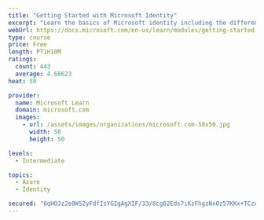 ```yaml
---
title: "Getting Started with Microsoft Identity"
excerpt: "Learn the basics of Microsoft identity including the different types of tokens, account types, and supported topologies."
webUrl: https://docs.microsoft.com/en-us/learn/modules/getting-started-identity/
type: course
price: Free
length: PT1H10M
ratings:
  count: 443
  average: 4.68623
heat: 50

provider:
  name: Microsoft Learn
  domain: microsoft.com
  images:
    - url: /assets/images/organizations/microsoft.com-50x50.jpg
      width: 50
      height: 50

levels:
  - Intermediate

topics:
  - Azure
  - Identity

secured: "6qHOJz2e0W52yFdfIsYGIgAgXIF/33/8cg62Eds7iKzFhgzNxOz57KKx+TCzAHpRpkVQ1bClMfY4v7rgep62UPd2MasGUHU387skS3Jb9j0ZXi2hRWNl51RG6Fa51haZVz0NbkMo+XY6AJ17gOzW3Q8Jt5rTzpVdXr9tRfme/7qxkqExh8MQ5mrfbJIC4cp+2g/GLatJogR+/B4AtOvTErNqjNZuMah1UweribwNKAKxP5EYSqc0d0TJuGaJeOks+yup6G0hD1Bh9ePt3v3We7Kne867OVNh0IPE67Crb02LlecD+GpeoMQyllpLLOpVi5BlvqihwU5JdPvMl3hjRpvRRlWF/alECOuV0mXDcZzFr8O+Bp37DV0nRLXVe0UYK/RgyDcO8XK100auU8xRvfJfFPAFjxisyBXY8qYjxX8=;6sVjl+c8qpDywBnqtgghVA=="
---
```


